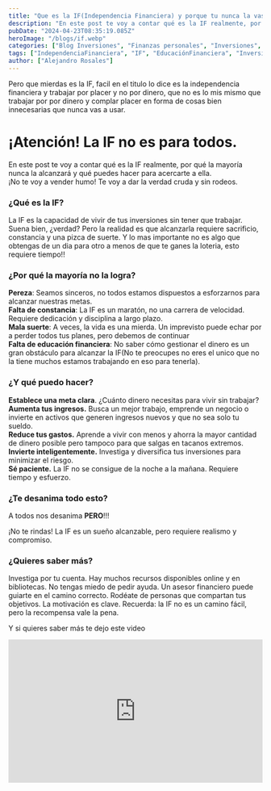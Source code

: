 ```yaml
---
title: "Que es la IF(Independencia Financiera) y porque tu nunca la vas a lograr!"
description: "En este post te voy a contar qué es la IF realmente, por qué la mayoría nunca la alcanzará y qué puedes hacer para acercarte a ella. ¡No te voy a vender humo! Te voy a dar la verdad cruda y sin rodeos."
pubDate: "2024-04-23T08:35:19.085Z"
heroImage: "/blogs/if.webp"
categories: ["Blog Inversiones", "Finanzas personales", "Inversiones", "Gestión del dinero", "Libertad financiera"]
tags: ["IndependenciaFinanciera", "IF", "EducaciónFinanciera", "Inversiones", "Ahorro", "Constancia", "MetasFinancieras", "GestiónDelDinero", "IngresosPasivos", "DisciplinaFinanciera"]
author: ["Alejandro Rosales"]
---
```

Pero que mierdas es la IF, facil en el titulo lo dice es la independencia financiera y trabajar por placer y no por dinero, que no es lo mis mismo que trabajar por por dinero y complar placer en forma de cosas bien innecesarias que nunca vas a usar.

# ¡Atención! La IF no es para todos.<br>
En este post te voy a contar qué es la IF realmente, por qué la mayoría nunca la alcanzará y qué puedes hacer para acercarte a ella.<br>
¡No te voy a vender humo! Te voy a dar la verdad cruda y sin rodeos.

### ¿Qué es la IF?<br>
La IF es la capacidad de vivir de tus inversiones sin tener que trabajar. Suena bien, ¿verdad?
Pero la realidad es que alcanzarla requiere sacrificio, constancia y una pizca de suerte.
Y lo mas importante no es algo que obtengas de un dia para otro a menos de que te ganes la loteria, esto requiere tiempo!!

### ¿Por qué la mayoría no la logra?<br>
**Pereza**: Seamos sinceros, no todos estamos dispuestos a esforzarnos para alcanzar nuestras metas.<br>
**Falta de constancia**: La IF es un maratón, no una carrera de velocidad. Requiere dedicación y disciplina a largo plazo.<br>
**Mala suerte**: A veces, la vida es una mierda. Un imprevisto puede echar por a perder todos tus planes, pero debemos de continuar<br>
**Falta de educación financiera**: No saber cómo gestionar el dinero es un gran obstáculo para alcanzar la IF(No te preocupes no eres el unico que no la tiene muchos estamos trabajando en eso para tenerla).<br>

### ¿Y qué puedo hacer?<br>
**Establece una meta clara**. ¿Cuánto dinero necesitas para vivir sin trabajar?<br>
**Aumenta tus ingresos.** Busca un mejor trabajo, emprende un negocio o invierte en activos que generen ingresos nuevos y que no sea solo tu sueldo.<br>
**Reduce tus gastos.** Aprende a vivir con menos y ahorra la mayor cantidad de dinero posible pero tampoco para que salgas en tacanos extremos.<br>
**Invierte inteligentemente.** Investiga y diversifica tus inversiones para minimizar el riesgo.<br>
**Sé paciente.** La IF no se consigue de la noche a la mañana. Requiere tiempo y esfuerzo.<br>

### ¿Te desanima todo esto?
A todos nos desanima **PERO**!!!

¡No te rindas! La IF es un sueño alcanzable, pero requiere realismo y compromiso.

### ¿Quieres saber más?

Investiga por tu cuenta. Hay muchos recursos disponibles online y en bibliotecas.
No tengas miedo de pedir ayuda. Un asesor financiero puede guiarte en el camino correcto.
Rodéate de personas que compartan tus objetivos. La motivación es clave.
Recuerda: la IF no es un camino fácil, pero la recompensa vale la pena.

Y si quieres saber más te dejo este video
<div class="iframe-container" style="position: relative; width: 100%; height: 0; padding-bottom: 56.25%; overflow: hidden;">
  <iframe width="560" height="315" src="https://www.youtube.com/embed/QCEyk6rO8V0?si=MZHcMJS50k3YA5nf" title="YouTube video player" frameborder="0" allow="accelerometer; autoplay; clipboard-write; encrypted-media; gyroscope; picture-in-picture; web-share" allowfullscreen style="position: absolute; top: 0; left: 0; width: 100%; height: 100%; border: none;"></iframe>
</div>